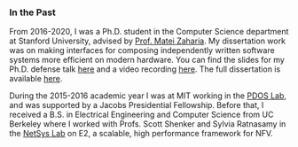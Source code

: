 ### In the Past

From 2016-2020, I was a Ph.D. student in the Computer Science department at
Stanford University, advised by [Prof. Matei
Zaharia](https://cs.stanford.edu/~matei/). My dissertation work was on making
interfaces for composing independently written software systems more efficient
on modern hardware. You can find the slides for my Ph.D. defense talk
[here](static/papers/shoumik-defense-slides.pdf) and a video recording
[here](https://www.youtube.com/watch?v=qze_aB4dPDw). The full dissertation is
available [here](https://searchworks.stanford.edu/view/13595445).

During the 2015-2016 academic year I was at MIT working in the [PDOS
Lab](https://pdos.csail.mit.edu), and was supported by a Jacobs Presidential
Fellowship. Before that, I received a B.S. in Electrical Engineering and
Computer Science from UC Berkeley where I worked with Profs. Scott Shenker and
Sylvia Ratnasamy in the [NetSys Lab](https://netsys.cs.berkeley.edu) on E2, a
scalable, high performance framework for NFV.
